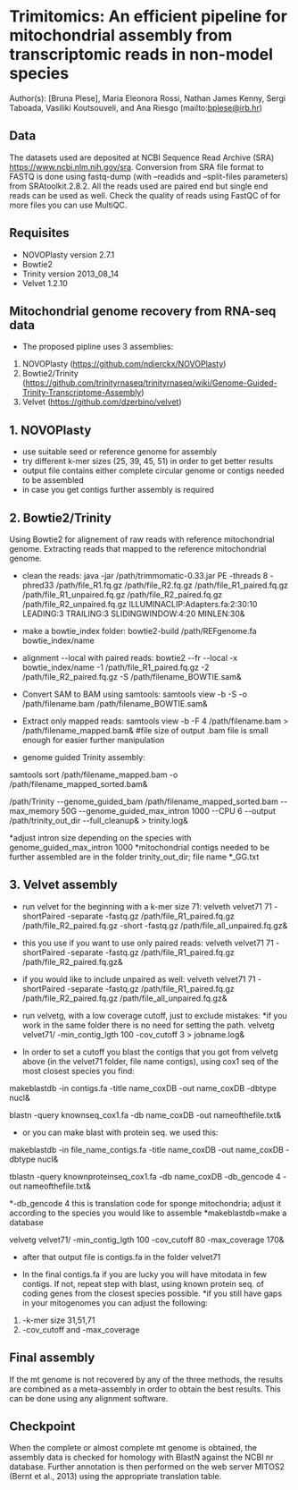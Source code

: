 # Trimitomics: An efficient pipeline for mitochondrial assembly from transcriptomic reads in non-model species
Author(s): [Bruna Plese], Maria Eleonora Rossi, Nathan James Kenny, Sergi Taboada, Vasiliki Koutsouveli, and Ana Riesgo (mailto:bplese@irb.hr)  

## Data

The datasets used are deposited at NCBI Sequence Read Archive (SRA) https://www.ncbi.nlm.nih.gov/sra. Conversion from SRA file format to FASTQ is done using fastq-dump (with –readids and –split-files parameters) from SRAtoolkit.2.8.2. All the reads used are paired end but single end reads can be used as well. Check the quality of reads using FastQC of for more files you can use MultiQC.

## Requisites

* NOVOPlasty version 2.7.1 
* Bowtie2 
* Trinity version 2013_08_14
* Velvet 1.2.10

## Mitochondrial genome recovery from RNA-seq data
* The proposed pipline uses 3 assemblies:

1. NOVOPlasty (https://github.com/ndierckx/NOVOPlasty)
2. Bowtie2/Trinity (https://github.com/trinityrnaseq/trinityrnaseq/wiki/Genome-Guided-Trinity-Transcriptome-Assembly)
3. Velvet (https://github.com/dzerbino/velvet)

## 1. NOVOPlasty 
* use suitable seed or reference genome for assembly 
* try different k-mer sizes (25, 39, 45, 51) in order to get better results
* output file contains either complete circular genome or contigs needed to be assembled
* in case you get contigs further assembly is required

## 2. Bowtie2/Trinity

Using Bowtie2 for alignement of raw reads with reference mitochondrial genome. Extracting reads that mapped to the reference mitochondrial genome. 

* clean the reads:
java -jar /path/trimmomatic-0.33.jar PE -threads 8 -phred33 /path/file_R1.fq.gz /path/file_R2.fq.gz /path/file_R1_paired.fq.gz /path/file_R1_unpaired.fq.gz /path/file_R2_paired.fq.gz /path/file_R2_unpaired.fq.gz ILLUMINACLIP:Adapters.fa:2:30:10 LEADING:3 TRAILING:3 SLIDINGWINDOW:4:20 MINLEN:30&

* make a bowtie_index folder:
bowtie2-build /path/REFgenome.fa bowtie_index/name

* alignment --local with paired reads:
bowtie2 --fr --local -x bowtie_index/name -1 /path/file_R1_paired.fq.gz -2 /path/file_R2_paired.fq.gz -S /path/filename_BOWTIE.sam&

* Convert SAM to BAM using samtools: 
samtools view -b -S -o /path/filename.bam /path/filename_BOWTIE.sam&

* Extract only mapped reads: 
samtools view -b -F 4 /path/filename.bam > /path/filename_mapped.bam& #file size of output .bam file is small enough for easier further manipulation

* genome guided Trinity assembly:

samtools sort /path/filename_mapped.bam -o /path/filename_mapped_sorted.bam&

/path/Trinity --genome_guided_bam /path/filename_mapped_sorted.bam --max_memory 50G --genome_guided_max_intron 1000 --CPU 6 --output /path/trinity_out_dir --full_cleanup& > trinity.log&

*adjust intron size depending on the species with genome_guided_max_intron 1000
*mitochondrial contigs needed to be further assembled are in the folder trinity_out_dir; file name *_GG.txt


## 3. Velvet assembly

* run velvet for the beginning with a k-mer size 71: 
velveth velvet71 71 -shortPaired -separate -fastq.gz /path/file_R1_paired.fq.gz /path/file_R2_paired.fq.gz -short -fastq.gz /path/file_all_unpaired.fq.gz&

* this you use if you want to use only paired reads:
velveth velvet71 71 -shortPaired -separate -fastq.gz /path/file_R1_paired.fq.gz /path/file_R2_paired.fq.gz&

* if you would like to include unpaired as well: 
velveth velvet71 71 -shortPaired -separate -fastq.gz /path/file_R1_paired.fq.gz /path/file_R2_paired.fq.gz /path/file_all_unpaired.fq.gz&

* run velvetg, with a low coverage cutoff, just to exclude mistakes:
*if you work in the same folder there is no need for setting the path. 
velvetg velvet71/ -min_contig_lgth 100 -cov_cutoff 3 > jobname.log&

* In order to set a cutoff you blast the contigs that you got from velvetg above (in the velvet71 folder, file name contigs), using cox1 seq of the most closest species you find:

makeblastdb -in contigs.fa -title name_coxDB -out name_coxDB -dbtype nucl& 

blastn -query knownseq_cox1.fa -db name_coxDB -out nameofthefile.txt&

* or you can make blast with protein seq. we used this:

makeblastdb -in file_name_contigs.fa -title name_coxDB -out name_coxDB -dbtype nucl&

tblastn -query knownproteinseq_cox1.fa -db name_coxDB -db_gencode 4 -out nameofthefile.txt&

*-db_gencode 4 this is translation code for sponge mitochondria; adjust it according to the species you would like to assemble
*makeblastdb=make a database 

velvetg velvet71/ -min_contig_lgth 100 -cov_cutoff 80 -max_coverage 170&

* after that output file is contigs.fa in the folder velvet71

* In the final contigs.fa if you are lucky you will have mitodata in few contigs. If not, repeat step with blast, using known protein seq. of coding genes from the closest species possible. 
*if you still have gaps in your mitogenomes you can adjust the following:
1. -k-mer size 31,51,71
2. -cov_cutoff and -max_coverage 


## Final assembly
If the mt genome is not recovered by any of the three methods, the results are combined as a meta-assembly in order to obtain the best results. This can be done using any alignment software. 

## Checkpoint
When the complete or almost complete mt genome is obtained, the assembly data is checked for homology with BlastN against the NCBI nr database. Further annotation is then performed on the web server MITOS2 (Bernt et al., 2013) using the appropriate translation table.
